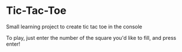 # Tic-Tac-Toe
Small learning project to create tic tac toe in the console

To play, just enter the number of the square you'd like to fill, and press enter!

